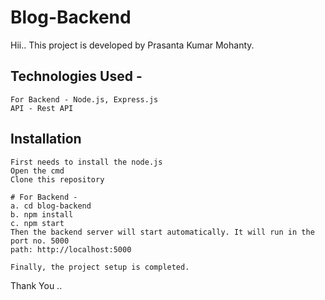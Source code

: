 # Blog-Backend

Hii.. This project is developed by Prasanta Kumar Mohanty.

## Technologies Used -
```
For Backend - Node.js, Express.js
API - Rest API
```

## Installation
```
First needs to install the node.js
Open the cmd
Clone this repository

# For Backend - 
a. cd blog-backend
b. npm install
c. npm start
Then the backend server will start automatically. It will run in the port no. 5000
path: http://localhost:5000

```

```
Finally, the project setup is completed.
```
Thank You ..